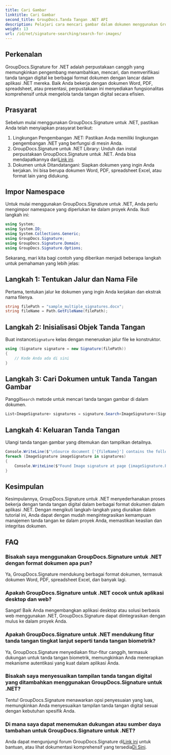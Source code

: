 ```yaml
---
title: Cari Gambar
linktitle: Cari Gambar
second_title: GroupDocs.Tanda Tangan .NET API
description: Pelajari cara mencari gambar dalam dokumen menggunakan GroupDocs.Signature untuk .NET. Tingkatkan keamanan dan integritas dokumen dengan mudah.
weight: 13
url: /id/net/signature-searching/search-for-images/
---
```

## Perkenalan
GroupDocs.Signature for .NET adalah perpustakaan canggih yang memungkinkan pengembang menambahkan, mencari, dan memverifikasi tanda tangan digital ke berbagai format dokumen dengan lancar dalam aplikasi .NET mereka. Baik Anda bekerja dengan dokumen Word, PDF, spreadsheet, atau presentasi, perpustakaan ini menyediakan fungsionalitas komprehensif untuk mengelola tanda tangan digital secara efisien.
## Prasyarat
Sebelum mulai menggunakan GroupDocs.Signature untuk .NET, pastikan Anda telah menyiapkan prasyarat berikut:
1. Lingkungan Pengembangan .NET: Pastikan Anda memiliki lingkungan pengembangan .NET yang berfungsi di mesin Anda.
2. GroupDocs.Signature untuk .NET Library: Unduh dan instal perpustakaan GroupDocs.Signature untuk .NET. Anda bisa mendapatkannya dari[Link ini](https://releases.groupdocs.com/signature/net/).
3. Dokumen untuk Ditandatangani: Siapkan dokumen yang ingin Anda kerjakan. Ini bisa berupa dokumen Word, PDF, spreadsheet Excel, atau format lain yang didukung.

## Impor Namespace
Untuk mulai menggunakan GroupDocs.Signature untuk .NET, Anda perlu mengimpor namespace yang diperlukan ke dalam proyek Anda. Ikuti langkah ini:

```csharp
using System;
using System.IO;
using System.Collections.Generic;
using GroupDocs.Signature;
using GroupDocs.Signature.Domain;
using GroupDocs.Signature.Options;
```

Sekarang, mari kita bagi contoh yang diberikan menjadi beberapa langkah untuk pemahaman yang lebih jelas:
## Langkah 1: Tentukan Jalur dan Nama File
Pertama, tentukan jalur ke dokumen yang ingin Anda kerjakan dan ekstrak nama filenya.
```csharp
string filePath = "sample_multiple_signatures.docx";
string fileName = Path.GetFileName(filePath);
```
## Langkah 2: Inisialisasi Objek Tanda Tangan
 Buat instance`Signature` kelas dengan meneruskan jalur file ke konstruktor.
```csharp
using (Signature signature = new Signature(filePath))
{
    // Kode Anda ada di sini
}
```
## Langkah 3: Cari Dokumen untuk Tanda Tangan Gambar
 Panggil`Search` metode untuk mencari tanda tangan gambar di dalam dokumen.
```csharp
List<ImageSignature> signatures = signature.Search<ImageSignature>(SignatureType.Image);
```
## Langkah 4: Keluaran Tanda Tangan
Ulangi tanda tangan gambar yang ditemukan dan tampilkan detailnya.
```csharp
Console.WriteLine($"\nSource document ['{fileName}'] contains the following image signature(s).");
foreach (ImageSignature imageSignature in signatures)
{
    Console.WriteLine($"Found Image signature at page {imageSignature.PageNumber} and size {imageSignature.Size}.");
}
```

## Kesimpulan
Kesimpulannya, GroupDocs.Signature untuk .NET menyederhanakan proses bekerja dengan tanda tangan digital dalam berbagai format dokumen dalam aplikasi .NET. Dengan mengikuti langkah-langkah yang diuraikan dalam tutorial ini, Anda dapat dengan mudah mengintegrasikan kemampuan manajemen tanda tangan ke dalam proyek Anda, memastikan keaslian dan integritas dokumen.
## FAQ
### Bisakah saya menggunakan GroupDocs.Signature untuk .NET dengan format dokumen apa pun?
Ya, GroupDocs.Signature mendukung berbagai format dokumen, termasuk dokumen Word, PDF, spreadsheet Excel, dan banyak lagi.
### Apakah GroupDocs.Signature untuk .NET cocok untuk aplikasi desktop dan web?
Sangat! Baik Anda mengembangkan aplikasi desktop atau solusi berbasis web menggunakan .NET, GroupDocs.Signature dapat diintegrasikan dengan mulus ke dalam proyek Anda.
### Apakah GroupDocs.Signature untuk .NET mendukung fitur tanda tangan tingkat lanjut seperti tanda tangan biometrik?
Ya, GroupDocs.Signature menyediakan fitur-fitur canggih, termasuk dukungan untuk tanda tangan biometrik, memungkinkan Anda menerapkan mekanisme autentikasi yang kuat dalam aplikasi Anda.
### Bisakah saya menyesuaikan tampilan tanda tangan digital yang ditambahkan menggunakan GroupDocs.Signature untuk .NET?
Tentu! GroupDocs.Signature menawarkan opsi penyesuaian yang luas, memungkinkan Anda menyesuaikan tampilan tanda tangan digital sesuai dengan kebutuhan spesifik Anda.
### Di mana saya dapat menemukan dukungan atau sumber daya tambahan untuk GroupDocs.Signature untuk .NET?
 Anda dapat mengunjungi forum GroupDocs.Signature di[Link ini](https://forum.groupdocs.com/c/signature/13) untuk bantuan, atau lihat dokumentasi komprehensif yang tersedia[Di Sini](https://tutorials.groupdocs.com/signature/net/).